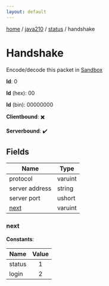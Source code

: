 ```yaml
---
layout: default
---
```


[home](/)  /  [java210](/protocol/java210)  /  [status](/protocol/java210/status)  /  handshake

# Handshake

Encode/decode this packet in [Sandbox](../../../sandbox/java210#Status.Handshake)

**Id**: 0

**Id** (hex): 00

**Id** (bin): 00000000

**Clientbound**: ✖️

**Serverbound**: ✔️

## Fields

Name | Type
---|---
protocol | varuint
server address | string
server port | ushort
[next](#next) | varuint

### next

**Constants**:

Name | Value
---|:---:
status | 1
login | 2
